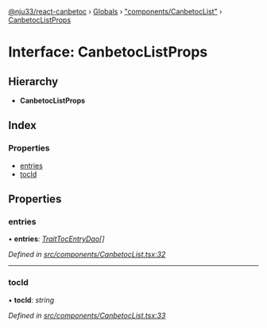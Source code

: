 [@nju33/react-canbetoc](../README.md) › [Globals](../globals.md) › ["components/CanbetocList"](../modules/_components_canbetoclist_.md) › [CanbetocListProps](_components_canbetoclist_.canbetoclistprops.md)

# Interface: CanbetocListProps

## Hierarchy

* **CanbetocListProps**

## Index

### Properties

* [entries](_components_canbetoclist_.canbetoclistprops.md#entries)
* [tocId](_components_canbetoclist_.canbetoclistprops.md#tocid)

## Properties

###  entries

• **entries**: *[TraitTocEntryDao](_entities_toc_entry_dao_.traittocentrydao.md)[]*

*Defined in [src/components/CanbetocList.tsx:32](https://github.com/nju33/react-canbetoc/blob/21df68e/src/components/CanbetocList.tsx#L32)*

___

###  tocId

• **tocId**: *string*

*Defined in [src/components/CanbetocList.tsx:33](https://github.com/nju33/react-canbetoc/blob/21df68e/src/components/CanbetocList.tsx#L33)*
